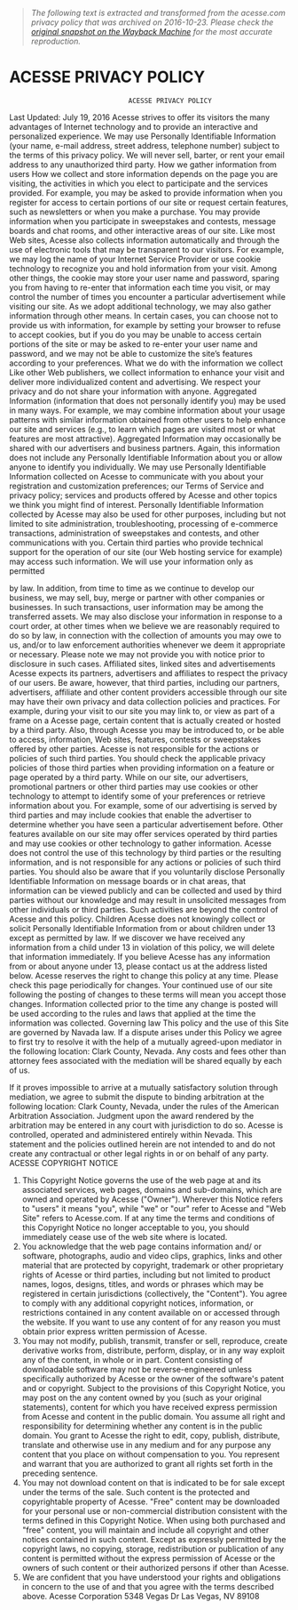 > *The following text is extracted and transformed from the acesse.com privacy policy that was archived on 2016-10-23. Please check the [original snapshot on the Wayback Machine](https://web.archive.org/web/20161023201723id_/https%3A//acesse.com/pdf/Acesse_Privacy_Policy_en.pdf) for the most accurate reproduction.*

# ACESSE PRIVACY POLICY

                                  ACESSE PRIVACY POLICY
Last Updated: July 19, 2016
Acesse strives to offer its visitors the many advantages of Internet technology and to provide an
interactive and personalized experience. We may use Personally Identifiable Information (your
name, e-mail address, street address, telephone number) subject to the terms of this privacy
policy. We will never sell, barter, or rent your email address to any unauthorized third party.
How we gather information from users
How we collect and store information depends on the page you are visiting, the activities in which
you elect to participate and the services provided. For example, you may be asked to provide
information when you register for access to certain portions of our site or request certain features,
such as newsletters or when you make a purchase. You may provide information when you
participate in sweepstakes and contests, message boards and chat rooms, and other interactive
areas of our site. Like most Web sites, Acesse also collects information automatically and through
the use of electronic tools that may be transparent to our visitors. For example, we may log the
name of your Internet Service Provider or use cookie technology to recognize you and hold
information from your visit. Among other things, the cookie may store your user name and
password, sparing you from having to re-enter that information each time you visit, or may control
the number of times you encounter a particular advertisement while visiting our site. As we adopt
additional technology, we may also gather information through other means. In certain cases, you
can choose not to provide us with information, for example by setting your browser to refuse to
accept cookies, but if you do you may be unable to access certain portions of the site or may be
asked to re-enter your user name and password, and we may not be able to customize the site’s
features according to your preferences.
What we do with the information we collect
Like other Web publishers, we collect information to enhance your visit and deliver more
individualized content and advertising. We respect your privacy and do not share your information
with anyone.
Aggregated Information (information that does not personally identify you) may be used in many
ways. For example, we may combine information about your usage patterns with similar
information obtained from other users to help enhance our site and services (e.g., to learn which
pages are visited most or what features are most attractive). Aggregated Information may
occasionally be shared with our advertisers and business partners. Again, this information does
not include any Personally Identifiable Information about you or allow anyone to identify you
individually.
We may use Personally Identifiable Information collected on Acesse to communicate with you
about your registration and customization preferences; our Terms of Service and privacy policy;
services and products offered by Acesse and other topics we think you might find of interest.
Personally Identifiable Information collected by Acesse may also be used for other purposes,
including but not limited to site administration, troubleshooting, processing of e-commerce
transactions, administration of sweepstakes and contests, and other communications with you.
Certain third parties who provide technical support for the operation of our site (our Web hosting
service for example) may access such information. We will use your information only as permitted


by law. In addition, from time to time as we continue to develop our business, we may sell, buy,
merge or partner with other companies or businesses. In such transactions, user information may
be among the transferred assets. We may also disclose your information in response to a court
order, at other times when we believe we are reasonably required to do so by law, in connection
with the collection of amounts you may owe to us, and/or to law enforcement authorities
whenever we deem it appropriate or necessary. Please note we may not provide you with notice
prior to disclosure in such cases.
Affiliated sites, linked sites and advertisements
Acesse expects its partners, advertisers and affiliates to respect the privacy of our users. Be
aware, however, that third parties, including our partners, advertisers, affiliate and other content
providers accessible through our site may have their own privacy and data collection policies and
practices. For example, during your visit to our site you may link to, or view as part of a frame on
a Acesse page, certain content that is actually created or hosted by a third party. Also, through
Acesse you may be introduced to, or be able to access, information, Web sites, features, contests
or sweepstakes offered by other parties. Acesse is not responsible for the actions or policies of
such third parties. You should check the applicable privacy policies of those third parties when
providing information on a feature or page operated by a third party.
While on our site, our advertisers, promotional partners or other third parties may use cookies or
other technology to attempt to identify some of your preferences or retrieve information about
you. For example, some of our advertising is served by third parties and may include cookies that
enable the advertiser to determine whether you have seen a particular advertisement before.
Other features available on our site may offer services operated by third parties and may use
cookies or other technology to gather information. Acesse does not control the use of this
technology by third parties or the resulting information, and is not responsible for any actions or
policies of such third parties.
You should also be aware that if you voluntarily disclose Personally Identifiable Information on
message boards or in chat areas, that information can be viewed publicly and can be collected
and used by third parties without our knowledge and may result in unsolicited messages from
other individuals or third parties. Such activities are beyond the control of Acesse and this policy.
Children
Acesse does not knowingly collect or solicit Personally Identifiable Information from or about
children under 13 except as permitted by law. If we discover we have received any information
from a child under 13 in violation of this policy, we will delete that information immediately. If you
believe Acesse has any information from or about anyone under 13, please contact us at the
address listed below.
Acesse reserves the right to change this policy at any time. Please check this page periodically
for changes. Your continued use of our site following the posting of changes to these terms will
mean you accept those changes. Information collected prior to the time any change is posted will
be used according to the rules and laws that applied at the time the information was collected.
Governing law
This policy and the use of this Site are governed by Navada law. If a dispute arises under this
Policy we agree to first try to resolve it with the help of a mutually agreed-upon mediator in the
following location: Clark County, Nevada. Any costs and fees other than attorney fees associated
with the mediation will be shared equally by each of us.


If it proves impossible to arrive at a mutually satisfactory solution through mediation, we agree to
submit the dispute to binding arbitration at the following location: Clark County, Nevada, under
the rules of the American Arbitration Association. Judgment upon the award rendered by the
arbitration may be entered in any court with jurisdiction to do so.
Acesse is controlled, operated and administered entirely within Nevada. This statement and the
policies outlined herein are not intended to and do not create any contractual or other legal rights
in or on behalf of any party.
                      ACESSE COPYRIGHT NOTICE
1. This Copyright Notice governs the use of the web page at and its associated services, web
pages, domains and sub-domains, which are owned and operated by Acesse ("Owner").
Wherever this Notice refers to "users" it means "you", while "we" or "our" refer to Acesse and
"Web Site" refers to Acesse.com. If at any time the terms and conditions of this Copyright Notice
no longer acceptable to you, you should immediately cease use of the web site where is located.
2. You acknowledge that the web page contains information and/ or software, photographs, audio and
video clips, graphics, links and other material that are protected by copyright, trademark or other
proprietary rights
of Acesse or third parties, including but not limited to product names, logos, designs, titles, and
words or phrases which may be registered in certain jurisdictions (collectively, the "Content"). You
agree to comply with any additional copyright notices, information, or restrictions contained in any
content available on or accessed through the website. If you want to use any content of for any
reason you must obtain prior express written permission of Acesse.
3. You may not modify, publish, transmit, transfer or sell, reproduce, create derivative works from,
distribute, perform, display, or in any way exploit any of the content, in whole or in part. Content
consisting of downloadable software may not be reverse-engineered unless specifically
authorized by Acesse or the owner of the software's patent and or copyright. Subject to the
provisions of this Copyright Notice, you may post on the any content owned by you (such as your
original statements), content for which you have received express permission from Acesse and
content in the public domain. You assume all right and responsibility for determining whether any
content is in the public domain. You grant to Acesse the right to edit, copy, publish, distribute,
translate and otherwise use in any medium and for any purpose any content that you place on
without compensation to you. You represent and warrant that you are authorized to grant all
rights set forth in the preceding sentence.
4. You may not download content on that is indicated to be for sale except under the terms of the sale.
Such content is the protected and copyrightable property of Acesse. "Free" content may be
downloaded for your personal use or non-commercial distribution consistent with the terms defined in
this Copyright Notice. When using both purchased and "free" content, you will maintain and include all
copyright and other notices contained in such content. Except as expressly permitted by the copyright
laws, no copying, storage, redistribution or publication of any content is permitted without the express
permission of Acesse or the owners of such content or their authorized persons if other than Acesse.
5. We are confident that you have understood your rights and obligations in concern to the use of
and that you agree with the terms described above.
                                          Acesse Corporation
                                             5348 Vegas Dr
                                         Las Vegas, NV 89108
